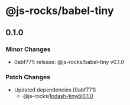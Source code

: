 # @js-rocks/babel-tiny

## 0.1.0

### Minor Changes

- 0abf771: release: @js-rocks/babel-tiny v0.1.0

### Patch Changes

- Updated dependencies [0abf771]
  - @js-rocks/lodash-tiny@0.1.0
